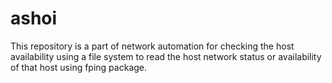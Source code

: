 # ashoi
This repository is a part of network automation for checking the host availability using a file system to read the host network status or availability of that host using fping package. 
